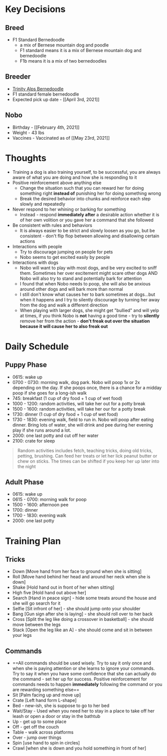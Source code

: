 # Key Decisions
## Breed 
- F1 Standard Bernedoodle
	- a mix of Bernese mountain dog and poodle
	- F1 standard means it is a mix of Bernese mountain dog and bernedoodle 
	- F1b means it is a mix of two bernedoodles
## Breeder 
- [Trinity Alps Bernedoodle](https://trinityalpsbernedoodles.com/)
- F1 standard female bernedoodle
- Expected pick up date - [[April 3rd, 2021]]
## Nobo
- Birthday - [[February 4th, 2021]]
- Weight - 43 lbs
- Vaccines - Vaccinated as of [[May 23rd, 2021]]
# Thoughts
- Training a dog is also training yourself, to be successful, you are always aware of what you are doing and how she is responding to it
- Positive reinforcement above anything else
	- Change the situation such that you can reward her for doing something right __instead of__ punishing her for doing something wrong
	- Break the desired behavior into chunks and reinforce each step slowly and repeatedly
- Never respond to her whining or barking for something
	- Instead - respond __immediately after__ a desirable action whether it is of her own volition or you gave her a command that she followed
- Be consistent with rules and behaviors
	- It is always easier to be strict and slowly loosen as you go, but be consistent - don't flip flop between allowing and disallowing certain actions
- Interactions with people
	- Try to discourage jumping on people for pets
	- Nobo seems to get excited easily by people 
- Interactions with dogs
	- Nobo will want to play with most dogs, and be very excited to sniff them. Sometimes her over excitement might scare other dogs AND Nobo will also try to stand and potentially bark for attention
	- I found that when Nobo needs to poop, she will also be anxious around other dogs and will bark more than normal
	- I still don't know what causes her to bark sometimes at dogs...but when it happens and I try to silently discourage by turning her away from the dog and walk a different direction
	- When playing with larger dogs, she might get "bullied" and will yelp at times, if you think Nobo is __not__ having a good time - try to **silently** remove her from the action - **don't freak out over the situation because it will cause her to also freak out**
# Daily Schedule
## Puppy Phase
- 0615: wake up
- 0700 - 0730: morning walk, dog park. Nobo will poop 1x or 2x depending on the day. If she poops once, there is a chance for a midday poop if she goes for a long-ish walk
- 745: breakfast (1 cup of dry food + 1 cup of wet food)
- 1000 - 1200: random activities, will take her out for a potty break
- 1500 - 1600: random activities, will take her our for a potty break
- 1730: dinner (1 cup of dry food + 1 cup of wet food)
- 1730 - 1830: evening walk, field to run in. Nobo will poop after eating dinner. Bring lots of water, she will drink and pee during her evening play if she runs around a lot.
- 2000: one last potty and cut off her water 
- 2100: crate for sleep
> Random activities includes fetch, teaching tricks, doing old tricks, petting, brushing. Can feed her treats or let her lick peanut butter or chew on sticks. 
> The times can be shifted if you keep her up later into the night
## Adult Phase
- 0615: wake up
- 0615 - 0700: morning walk for poop
- 1500 - 1600: afternoon pee
- 1700: dinner
- 1700 - 1830: evening walk
- 2000: one last potty
# Training Plan
## Tricks
- Down [Move hand from her face to ground when she is sitting]
- Roll [Move hand behind her head and around her neck when she is down]
- Shake [Hold hand out in front of her when sitting]
- High five [Hold hand out above her]
- Search [Hand in peace sign] - hide some treats around the house and she will go search for it
- Selfie [Sit infront of her] - she should jump onto your shoulder
- Bang [Gun sign after she is laying] - she should roll over to her back
- Cross [Split the leg like doing a crossover in basketball] - she should move between the legs
- Stack [Open the leg like an A] - she should come and sit in between your legs
## Commands
- ==All commands should be used wisely. Try to say it only once and when she is paying attention or she learns to ignore your commands. Try to say it when you have some confidence that she can actually do the command - set her up for success. Positive reinforcement for commands needs to happen __immediately__ following the command or you are rewarding something else==
- Sit [Palm facing up and move up]
- Crate [Left hand form L-shape]
- Bed - new-ish, she is suppose to go to her bed
- Wait/Stay - Used when you need her to stay in a place to take off her leash or open a door or stay in the bathtub
- Up - get up to some place
- Off - get off the couch
- Table - walk across platforms
- Over - jump over things
- Spin [use hand to spin in circles]
- Crawl [when she is down and you hold something in front of her]